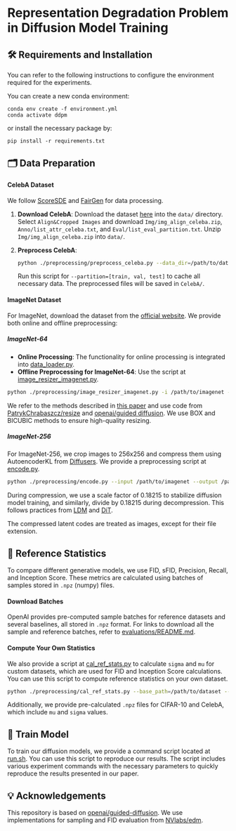 # Representation Degradation Problem in Diffusion Model Training

## 🛠️ Requirements and Installation
You can refer to the following instructions to configure the environment required for the experiments. 

You can create a new conda environment:

```
conda env create -f environment.yml
conda activate ddpm
```

or install the necessary package by:

```
pip install -r requirements.txt
```
## 🗂️ Data Preparation
#### CelebA Dataset
We follow [ScoreSDE](https://github.com/yang-song/score_sde/blob/0acb9e0ea3b8cccd935068cd9c657318fbc6ce4c/datasets.py#L121) and [FairGen](https://github.com/ermongroup/fairgen/blob/c5159789eb26699de26a4c306e6862ae3eb3cf39/src/preprocess_celeba.py#L41) for data processing.

1. **Download CelebA**: Download the dataset [here](http://mmlab.ie.cuhk.edu.hk/projects/CelebA.html) into the `data/` directory. Select `Align&Cropped Images` and download `Img/img_align_celeba.zip`, `Anno/list_attr_celeba.txt`, and `Eval/list_eval_partition.txt`. Unzip `Img/img_align_celeba.zip` into `data/`.

2. **Preprocess CelebA**:
   ``` bash
   python ./preprocessing/preprocess_celeba.py --data_dir=/path/to/data/ --out_dir=./CelebA --partition=train
   ```
   Run this script for `--partition=[train, val, test]` to cache all necessary data. The preprocessed files will be saved in `CelebA/`.

#### ImageNet Dataset
For ImageNet, download the dataset from the [official website](https://image-net.org/download-images). We provide both online and offline preprocessing:
##### ImageNet-64
- **Online Processing**: The functionality for online processing is integrated into [data_loader.py](/datasets/data_loader.py).
- **Offline Preprocessing for ImageNet-64**: Use the script at [image_resizer_imagenet.py](/preprocessing/image_resizer_imagenet.py).
``` bash
python ./preprocessing/image_resizer_imagenet.py -i /path/to/imagenet -o /path/to/output --size 64 -r
```

We refer to the methods described in [this paper](https://arxiv.org/abs/1707.08819) and use code from [PatrykChrabaszcz/resize](https://github.com/PatrykChrabaszcz/Imagenet32_Scripts/blob/master/image_resizer_imagent.py) and [openai/guided diffusion](https://github.com/openai/guided-diffusion/blob/22e0df8183507e13a7813f8d38d51b072ca1e67c/guided_diffusion/image_datasets.py#L126). We use BOX and BICUBIC methods to ensure high-quality resizing.

##### ImageNet-256
For ImageNet-256, we crop images to 256x256 and compress them using AutoencoderKL from [Diffusers](https://github.com/huggingface/diffusers/blob/main/src/diffusers/models/autoencoder_kl.py). We provide a preprocessing script at [encode.py](./preprocessing/encode.py). 
``` bash
python ./preprocessing/encode.py --input /path/to/imagenet --output /path/to/output --batch_size 32 --image_size 256
```
During compression, we use a scale factor of 0.18215 to stabilize diffusion model training, and similarly, divide by 0.18215 during decompression. This follows practices from [LDM](https://github.com/CompVis/latent-diffusion) and [DiT](https://github.com/openai/guided-diffusion/blob/22e0df8183507e13a7813f8d38d51b072ca1e67c/guided_diffusion/image_datasets.py#L126).

The compressed latent codes are treated as images, except for their file extension.

## 📑 Reference Statistics
To compare different generative models, we use FID, sFID, Precision, Recall, and Inception Score. These metrics are calculated using batches of samples stored in `.npz` (numpy) files.

#### Download Batches
OpenAI provides pre-computed sample batches for reference datasets and several baselines, all stored in `.npz` format. For links to download all the sample and reference batches, refer to [evaluations/README.md](./evaluations/README.md).

#### Compute Your Own Statistics
We also provide a script at [cal_ref_stats.py](./preprocessing/cal_ref_stats.py) to calculate `sigma` and `mu` for custom datasets, which are used for FID and Inception Score calculations. You can use this script to compute reference statistics on your own dataset. 
``` bash
python ./preprocessing/cal_ref_stats.py --base_path=/path/to/dataset --dataset_type=train --dataset_name=my_dataset --batch_size=32 --image_size=64
```
Additionally, we provide pre-calculated `.npz` files for CIFAR-10 and CelebA, which include `mu` and `sigma` values.

## 🚀 Train Model
To train our diffusion models, we provide a command script located at [run.sh](./run.sh). You can use this script to reproduce our results. The script includes various experiment commands with the necessary parameters to quickly reproduce the results presented in our paper.

## 💡 Acknowledgements
This repository is based on [openai/guided-diffusion](https://github.com/openai/guided-diffusion). We use implementations for sampling and FID evaluation from [NVlabs/edm](https://github.com/NVlabs/edm).
